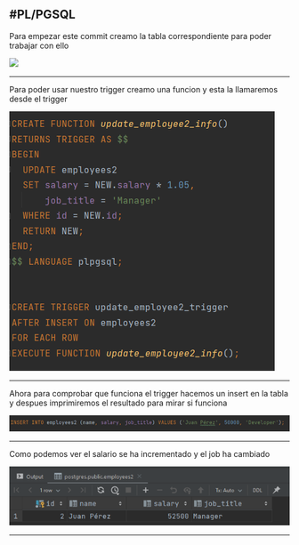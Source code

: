 #PL/PGSQL
---

Para empezar este commit creamo la tabla correspondiente para poder trabajar con ello 

![](1magenes/1.png)

---

Para poder usar nuestro trigger creamo una funcion y esta la llamaremos desde el trigger

![](imagenes/2.png)

---

Ahora para comprobar que funciona el trigger hacemos un insert en la tabla y despues imprimiremos el resultado para mirar si funciona

![](imagenes/3.png)

---

Como podemos ver el salario se ha incrementado y el job ha cambiado 

![](imagenes/4.png)

---


